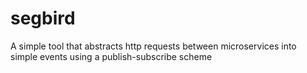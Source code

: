 # segbird
A simple tool that abstracts http requests between microservices into simple events using a publish-subscribe scheme
